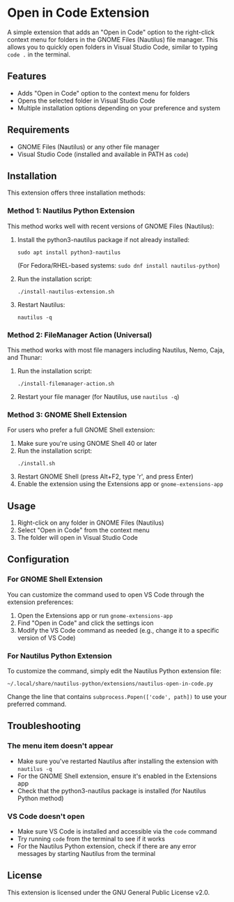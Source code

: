 # Open in Code Extension

A simple extension that adds an "Open in Code" option to the right-click context menu for folders in the GNOME Files (Nautilus) file manager. This allows you to quickly open folders in Visual Studio Code, similar to typing `code .` in the terminal.

## Features

- Adds "Open in Code" option to the context menu for folders
- Opens the selected folder in Visual Studio Code
- Multiple installation options depending on your preference and system

## Requirements

- GNOME Files (Nautilus) or any other file manager
- Visual Studio Code (installed and available in PATH as `code`)

## Installation

This extension offers three installation methods:

### Method 1: Nautilus Python Extension

This method works well with recent versions of GNOME Files (Nautilus):

1. Install the python3-nautilus package if not already installed:
   ```
   sudo apt install python3-nautilus
   ```
   (For Fedora/RHEL-based systems: `sudo dnf install nautilus-python`)

2. Run the installation script:
   ```
   ./install-nautilus-extension.sh
   ```

3. Restart Nautilus:
   ```
   nautilus -q
   ```

### Method 2: FileManager Action (Universal)

This method works with most file managers including Nautilus, Nemo, Caja, and Thunar:

1. Run the installation script:
   ```
   ./install-filemanager-action.sh
   ```

2. Restart your file manager (for Nautilus, use `nautilus -q`)

### Method 3: GNOME Shell Extension

For users who prefer a full GNOME Shell extension:

1. Make sure you're using GNOME Shell 40 or later
2. Run the installation script:
   ```
   ./install.sh
   ```
3. Restart GNOME Shell (press Alt+F2, type 'r', and press Enter)
4. Enable the extension using the Extensions app or `gnome-extensions-app`

## Usage

1. Right-click on any folder in GNOME Files (Nautilus)
2. Select "Open in Code" from the context menu
3. The folder will open in Visual Studio Code

## Configuration

### For GNOME Shell Extension

You can customize the command used to open VS Code through the extension preferences:

1. Open the Extensions app or run `gnome-extensions-app`
2. Find "Open in Code" and click the settings icon
3. Modify the VS Code command as needed (e.g., change it to a specific version of VS Code)

### For Nautilus Python Extension

To customize the command, simply edit the Nautilus Python extension file:

```
~/.local/share/nautilus-python/extensions/nautilus-open-in-code.py
```

Change the line that contains `subprocess.Popen(['code', path])` to use your preferred command.

## Troubleshooting

### The menu item doesn't appear

- Make sure you've restarted Nautilus after installing the extension with `nautilus -q`
- For the GNOME Shell extension, ensure it's enabled in the Extensions app
- Check that the python3-nautilus package is installed (for Nautilus Python method)

### VS Code doesn't open

- Make sure VS Code is installed and accessible via the `code` command
- Try running `code` from the terminal to see if it works
- For the Nautilus Python extension, check if there are any error messages by starting Nautilus from the terminal

## License

This extension is licensed under the GNU General Public License v2.0.